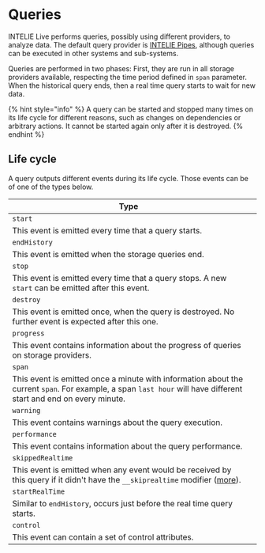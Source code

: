 # Queries

INTELIE Live performs queries, possibly using different providers, to analyze data. The default query provider is [INTELIE Pipes](https://pipes.intelie.com), although queries can be executed in other systems and sub-systems.

Queries are performed in two phases: First, they are run in all storage providers available, respecting the time period defined in `span` parameter. When the historical query ends, then a real time query starts to wait for new data.

{% hint style="info" %}
A query can be started and stopped many times on its life cycle for different reasons, such as changes on dependencies or arbitrary actions. It cannot be started again only after it is destroyed.
{% endhint %}

## Life cycle

A query outputs different events during its life cycle. Those events can be of one of the types below.

| Type                                                                                                                                                                     |   |
| ------------------------------------------------------------------------------------------------------------------------------------------------------------------------ | - |
| `start`                                                                                                                                                                  |   |
| This event is emitted every time that a query starts.                                                                                                                    |   |
| `endHistory`                                                                                                                                                             |   |
| This event is emitted when the storage queries end.                                                                                                                      |   |
| `stop`                                                                                                                                                                   |   |
| This event is emitted every time that a query stops. A new `start` can be emitted after this event.                                                                      |   |
| `destroy`                                                                                                                                                                |   |
| This event is emitted once, when the query is destroyed. No further event is expected after this one.                                                                    |   |
| `progress`                                                                                                                                                               |   |
| This event contains information about the progress of queries on storage providers.                                                                                      |   |
| `span`                                                                                                                                                                   |   |
| This event is emitted once a minute with information about the current `span`. For example, a span `last hour` will have different start and end on every minute.        |   |
| `warning`                                                                                                                                                                |   |
| This event contains warnings about the query execution.                                                                                                                  |   |
| `performance`                                                                                                                                                            |   |
| This event contains information about the query performance.                                                                                                             |   |
| `skippedRealtime`                                                                                                                                                        |   |
| This event is emitted when any event would be received by this query if it didn't have the `__skiprealtime` modifier ([more](../pipes-queries/event-flow-modifiers.md)). |   |
| `startRealTime`                                                                                                                                                          |   |
| Similar to `endHistory`, occurs just before the real time query starts.                                                                                                  |   |
| `control`                                                                                                                                                                |   |
| This event can contain a set of control attributes.                                                                                                                      |   |
